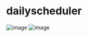 # dailyscheduler




















![image](https://user-images.githubusercontent.com/63308516/85924096-ea43c280-b85d-11ea-9d33-b8eeae12eb8b.png)
![image](https://user-images.githubusercontent.com/63308516/85924232-d51b6380-b85e-11ea-9c49-66af9a7e80f3.png)
